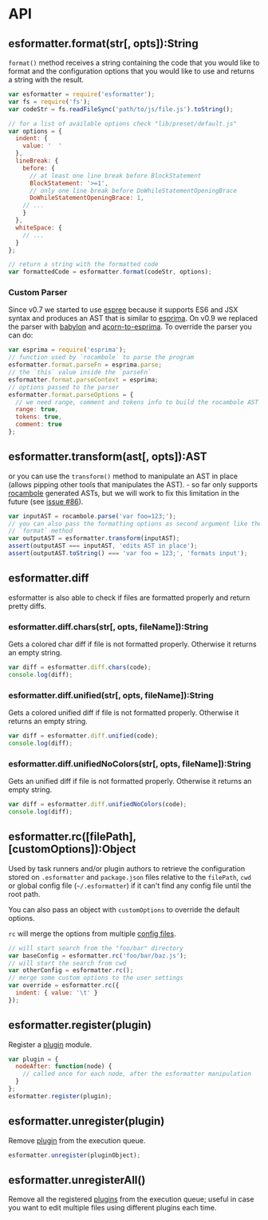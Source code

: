# API

## esformatter.format(str[, opts]):String

`format()` method receives a string containing the code that you would like to
format and the configuration options that you would like to use and returns
a string with the result.

```js
var esformatter = require('esformatter');
var fs = require('fs');
var codeStr = fs.readFileSync('path/to/js/file.js').toString();

// for a list of available options check "lib/preset/default.js"
var options = {
  indent: {
    value: '  '
  },
  lineBreak: {
    before: {
      // at least one line break before BlockStatement
      BlockStatement: '>=1',
      // only one line break before DoWhileStatementOpeningBrace
      DoWhileStatementOpeningBrace: 1,
    // ...
    }
  },
  whiteSpace: {
    // ...
  }
};

// return a string with the formatted code
var formattedCode = esformatter.format(codeStr, options);
```

### Custom Parser

Since v0.7 we started to use [espree](https://github.com/eslint/espree) because
it supports ES6 and JSX syntax and produces an AST that is similar to
[esprima](http://esprima.org). On v0.9 we replaced the parser with
[babylon](https://www.npmjs.com/package/babylon) and
[acorn-to-esprima](https://www.npmjs.com/package/acorn-to-esprima). To override
the parser you can do:

```js
var esprima = require('esprima');
// function used by `rocambole` to parse the program
esformatter.format.parseFn = esprima.parse;
// the `this` value inside the `parseFn`
esformatter.format.parseContext = esprima;
// options passed to the parser
esformatter.format.parseOptions = {
  // we need range, comment and tokens info to build the rocambole AST
  range: true,
  tokens: true,
  comment: true
};
```

## esformatter.transform(ast[, opts]):AST

or you can use the `transform()` method to manipulate an AST in place (allows
pipping other tools that manipulates the AST). - so far only supports
[rocambole](https://github.com/millermedeiros/rocambole) generated ASTs, but we
will work to fix this limitation in the future (see [issue #86](https://github.com/millermedeiros/esformatter/issues/86)).

```js
var inputAST = rocambole.parse('var foo=123;');
// you can also pass the formatting options as second argument like the
// `format` method
var outputAST = esformatter.transform(inputAST);
assert(outputAST === inputAST, 'edits AST in place');
assert(outputAST.toString() === 'var foo = 123;', 'formats input');
```

## esformatter.diff

esformatter is also able to check if files are formatted properly and return
pretty diffs.

### esformatter.diff.chars(str[, opts, fileName]):String

Gets a colored char diff if file is not formatted properly. Otherwise it
returns an empty string.

```js
var diff = esformatter.diff.chars(code);
console.log(diff);
```

### esformatter.diff.unified(str[, opts, fileName]):String

Gets a colored unified diff if file is not formatted properly. Otherwise it
returns an empty string.

```js
var diff = esformatter.diff.unified(code);
console.log(diff);
```

### esformatter.diff.unifiedNoColors(str[, opts, fileName]):String

Gets an unified diff if file is not formatted properly. Otherwise it returns an
empty string.

```js
var diff = esformatter.diff.unifiedNoColors(code);
console.log(diff);
```

## esformatter.rc([filePath], [customOptions]):Object

Used by task runners and/or plugin authors to retrieve the configuration stored
on `.esformatter` and `package.json` files relative to the `filePath`, `cwd` or
global config file (`~/.esformatter`) if it can't find any config file until
the root path.

You can also pass an object with `customOptions` to override the default
options.

`rc` will merge the options from multiple [config files](./config.md).

```js
// will start search from the "foo/bar" directory
var baseConfig = esformatter.rc('foo/bar/baz.js');
// will start the search from cwd
var otherConfig = esformatter.rc();
// merge some custom options to the user settings
var override = esformatter.rc({
  indent: { value: '\t' }
});
```

## esformatter.register(plugin)

Register a [plugin](./plugins.md) module.

```js
var plugin = {
  nodeAfter: function(node) {
    // called once for each node, after the esformatter manipulation
  }
};
esformatter.register(plugin);
```

## esformatter.unregister(plugin)

Remove [plugin](./plugins.md) from the execution queue.

```js
esformatter.unregister(pluginObject);
```

## esformatter.unregisterAll()

Remove all the registered [plugins](./plugins.md) from the execution queue;
useful in case you want to edit multiple files using different plugins each
time.

